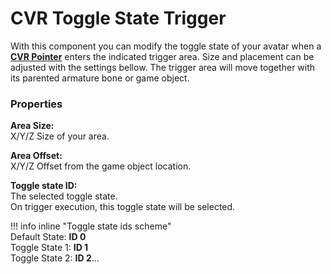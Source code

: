 # CVR Toggle State Trigger
With this component you can modify the toggle state of your avatar when a **[CVR Pointer](pointer.md)** 
enters the indicated trigger area. Size and placement can be adjusted with the settings bellow.
The trigger area will move together with its parented armature bone or game object.

### Properties

**Area Size:**  
X/Y/Z Size of your area.

**Area Offset:**  
X/Y/Z Offset from the game object location.

**Toggle state ID:**  
The selected toggle state.  
On trigger execution, this toggle state will be selected.

!!! info inline "Toggle state ids scheme"  
    Default State: **ID 0**  
    Toggle State 1: **ID 1**  
    Toggle State 2: **ID 2**...  